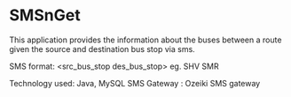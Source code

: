 # SMSnGet

This application provides the information about the buses between a route given the source and
destination bus stop via sms.

SMS format:
<src_bus_stop des_bus_stop>
eg.
SHV SMR

Technology used: Java, MySQL
SMS Gateway : Ozeiki SMS gateway
